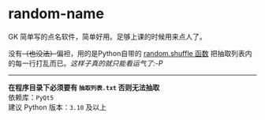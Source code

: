 # random-name

GK 简单写的点名软件，简单好用。足够上课的时候用来点人了。

没有<del>（也没法）</del>偏袒，用的是Python自带的 [random.shuffle 函数](https://docs.python.org/zh-cn/3.10/library/random.html#random.shuffle) 把抽取列表内的每一行打乱而已。*这样子真的就只能看运气了:-P*

---

**在程序目录下必须要有 `抽取列表.txt` 否则无法抽取**<br>
依赖库：`PyQt5`<br>
建议 Python 版本：`3.10` 及以上
